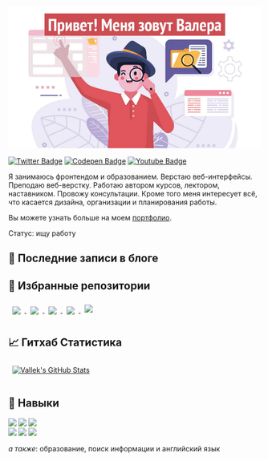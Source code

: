 [![Vallek's GitHub Banner: Привет! Меня зовут Валера](./assets/github-header.jpg)](https://vallek.github.io/Portfolio/index.html)

[![Twitter Badge](https://img.shields.io/badge/Twitter-profile-informational?style=flat&logo=twitter&logoColor=white&color=1CA2F1)](https://twitter.com/_vallek)
[![Codepen Badge](https://img.shields.io/badge/CodePen-profile-informational?style=flat&logo=codepen&logoColor=white&color=black)](https://codepen.io/vallek)
[![Youtube Badge](https://img.shields.io/badge/Youtube-channel-informational?style=flat&logo=twitter&logoColor=white&color=e60000)](https://www.youtube.com/channel/UCzS4sE_0ltfSz6qx_FUCTdA)

Я занимаюсь фронтендом и образованием. Верстаю веб-интерфейсы. Преподаю веб-верстку. Работаю автором курсов, лектором, наставником. Провожу консультации. Кроме того меня интересует всё, что касается дизайна, организации и планирования работы. 

Вы можете узнать больше на моем [портфолио](https://vallek.github.io/Portfolio/index.html).

Статус: ищу работу

## 📝 Последние записи в блоге
<!-- BLOG-POST-LIST:START -->

<!-- BLOG-POST-LIST:END --> 

## 📌 Избранные репозитории
<a href="https://github.com/Vallek/vallek-custom-header">
  <img align="center" style="margin:0.5rem" src="https://github-readme-stats.vercel.app/api/pin/?username=vallek&repo=vallek-custom-header&title_color=ffffff&text_color=c9cacc&icon_color=da575c&bg_color=1A2B34">
</a>
<a href="https://github.com/Vallek/vallek-firefox-custom-css">
  <img align="center" style="margin:0.5rem" src="https://github-readme-stats.vercel.app/api/pin/?username=vallek&repo=vallek-firefox-custom-css&title_color=ffffff&text_color=c9cacc&icon_color=da575c&bg_color=1A2B34">
</a>
<a href="https://github.com/Vallek/pop-mistakes">
  <img align="center" style="margin:0.5rem" src="https://github-readme-stats.vercel.app/api/pin/?username=vallek&repo=pop-mistakes&title_color=ffffff&text_color=c9cacc&icon_color=da575c&bg_color=1A2B34">
</a>
<a href="https://github.com/Vallek/web-pres">
  <img align="center" style="margin:0.5rem" src="https://github-readme-stats.vercel.app/api/pin/?username=vallek&repo=web-pres&title_color=ffffff&text_color=c9cacc&icon_color=da575c&bg_color=1A2B34">
</a>
<a href="https://github.com/Vallek/web-links">
  <img align="center" style="margin:0.5rem;margin-bottom:1rem;" src="https://github-readme-stats.vercel.app/api/pin/?username=vallek&repo=web-links&title_color=ffffff&text_color=c9cacc&icon_color=da575c&bg_color=1A2B34">
</a>

## 📈 Гитхаб Статистика
<a href="https://github.com/braydoncoyer">
  <img align="center" style="margin:0.5rem;margin-bottom:1rem;" src="https://github-readme-stats.vercel.app/api?username=vallek&show_icons=true&line_height=27&count_private=true&title_color=da575c&text_color=c9cacc&icon_color=da575c&bg_color=1A2B34" alt="Vallek's GitHub Stats">
</a>

## 💼 Навыки
![](https://img.shields.io/badge/Code-HTML-informational?style=flat&logo=html5&logoColor=white&color=da575c)
![](https://img.shields.io/badge/Code-CSS-informational?style=flat&logo=css3&logoColor=white&color=da575c)
![](https://img.shields.io/badge/Code-JavaScript-informational?style=flat&logo=javascript&logoColor=white&color=da575c)<br>
![](https://img.shields.io/badge/Tools-Git-informational?style=flat&logo=git&logoColor=white&color=da575c)
![](https://img.shields.io/badge/Tools-BEM-informational?style=flat&logo=bem&logoColor=white&color=da575c)
![](https://img.shields.io/badge/Tools-Figma-informational?style=flat&logo=figma&logoColor=white&color=da575c)

*а также*: образование, поиск информации и английский язык


